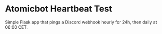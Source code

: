 # Atomicbot Heartbeat Test

Simple Flask app that pings a Discord webhook hourly for 24h, then daily at 06:00 CET.
